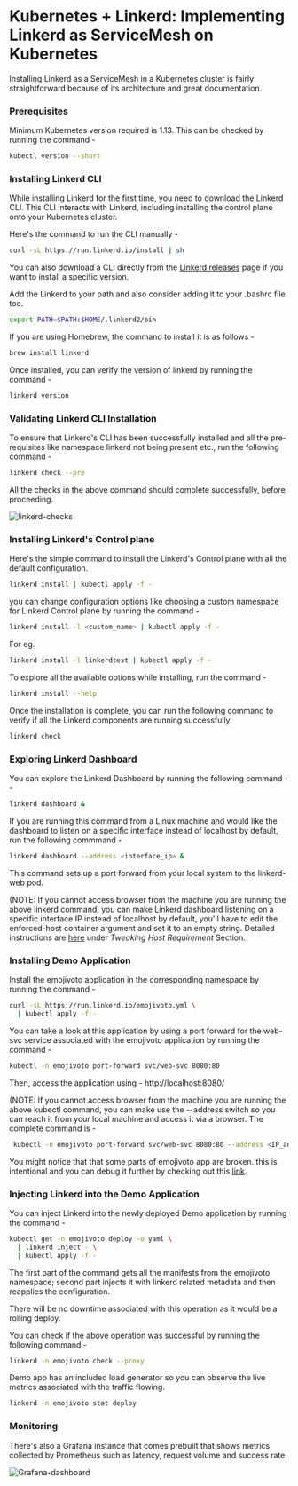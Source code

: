# Kubernetes + Linkerd: Implementing Linkerd as ServiceMesh on Kubernetes

Installing Linkerd as a ServiceMesh in a Kubernetes cluster is fairly straightforward because of its architecture and great documentation.

### Prerequisites

Minimum Kubernetes version required is 1.13. This can be checked by running the command -

```bash
kubectl version --short
```


### Installing Linkerd CLI

While installing Linkerd for the first time, you need to download the Linkerd CLI. This CLI interacts with Linkerd, including installing the control plane onto your Kubernetes cluster.

Here's the command to run the CLI manually -

```bash
curl -sL https://run.linkerd.io/install | sh
```

You can also download a CLI directly from the [Linkerd releases](https://github.com/linkerd/linkerd2/releases/) page if you want to install a specific version.


Add the Linkerd to your path and also consider adding it to your .bashrc file too.

```bash
export PATH=$PATH:$HOME/.linkerd2/bin
```

If you are using Homebrew, the command to install it is as follows -

```bash
brew install linkerd
```

Once installed, you can verify the version of linkerd by running the command -

```bash
linkerd version
```

### Validating Linkerd CLI Installation

To ensure that Linkerd's CLI  has been successfully installed and all the pre-requisites  like namespace linkerd not being present etc., run the following command -

```bash
linkerd check --pre
```

All the checks in the above command should complete successfully, before proceeding.

![linkerd-checks](https://github.com/platform9/KoolKubernetes/blob/master/servicemesh/linkerd/images/linkerd_checks.png)

### Installing Linkerd's Control plane

Here's the simple command to install the Linkerd's Control plane with all the default configuration.


```bash
linkerd install | kubectl apply -f -
```

you can change configuration options like choosing a custom namespace for Linkerd Control plane by running the command -

```bash
linkerd install -l <custom_name> | kubectl apply -f -
```

For eg.

```bash
linkerd install -l linkerdtest | kubectl apply -f -
```
To explore all the available options while installing, run the command -

```bash
linkerd install --help
```

Once the installation is complete, you can run the following command to verify if all the Linkerd components are running successfully.

```bash
linkerd check
```


### Exploring Linkerd Dashboard

You can explore the Linkerd Dashboard by running the following command --

```bash
linkerd dashboard &
```

If you are running this command from a Linux machine and would like the dashboard to listen on a specific interface instead of localhost by default, run the following commmand -


```bash
linkerd dashboard --address <interface_ip> &
```
This command sets up a port forward from your local system to the linkerd-web pod.

(NOTE: If you cannot access browser from the machine you are running the above linkerd command, you can make Linkerd dashboard listening on a specific interface IP instead of localhost by default, you'll have to edit the enforced-host container argument and set it to an empty string. Detailed instructions are  [here](https://linkerd.io/2/tasks/exposing-dashboard/#dns-rebinding-protection) under *Tweaking Host Requirement* Section.


### Installing Demo Application

Install the emojivoto application in the corresponding namespace by running the command -

```bash
curl -sL https://run.linkerd.io/emojivoto.yml \
  | kubectl apply -f -
```

You can take a look at this application by using a port forward for the web-svc service associated with the emojivoto application by running the command  -

```bash
kubectl -n emojivoto port-forward svc/web-svc 8080:80
```
Then, access the application using -  http://localhost:8080/

(NOTE: If you cannot access browser from the machine you are running the above kubectl command, you can make use the --address switch so you can reach it from your local machine and access it via a browser. The complete command is -
```bash
 kubectl -n emojivoto port-forward svc/web-svc 8080:80 --address <IP_address>
 ```


 You might notice that  that some parts of emojivoto app are broken. this is intentional and you can debug it further by checking out this [link](https://linkerd.io/2/debugging-an-app/).


### Injecting Linkerd into the Demo Application


You can inject Linkerd into the newly deployed Demo application by running the command -

```bash
kubectl get -n emojivoto deploy -o yaml \
  | linkerd inject - \
  | kubectl apply -f -
```

The first part of the command gets all the manifests from the emojivoto namespace; second part injects it with linkerd related metadata and then reapplies the configuration.


There will be no downtime associated with this operation as it would be a rolling deploy.

You can check if the above operation was successful by running the following command -

```bash
linkerd -n emojivoto check --proxy
```

Demo app has an included load generator so you can observe the live metrics associated with the traffic flowing.

```bash
linkerd -n emojivoto stat deploy
```
### Monitoring

There's also a Grafana instance that comes prebuilt that shows metrics collected by Prometheus such as latency, request volume and success rate.


![Grafana-dashboard](https://github.com/platform9/KoolKubernetes/blob/master/servicemesh/linkerd/images/grafana.png)
